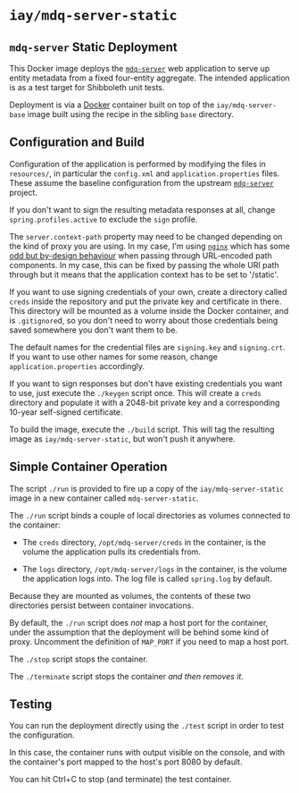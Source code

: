 # `iay/mdq-server-static`

## `mdq-server` Static Deployment

This Docker image deploys the
[`mdq-server`](https://github.com/iay/mdq-server) web application
to serve up entity metadata from a fixed four-entity aggregate.
The intended application is as a test target for Shibboleth
unit tests.

Deployment is via a [Docker](http://www.docker.com) container built
on top of the `iay/mdq-server-base` image built using the recipe in the
sibling `base` directory.

## Configuration and Build

Configuration of the application is performed by modifying the files
in `resources/`, in particular the `config.xml` and `application.properties`
files. These assume the baseline configuration from the upstream
[`mdq-server`](https://github.com/iay/mdq-server) project.

If you don't want to sign the resulting metadata responses at all,
change `spring.profiles.active` to exclude the `sign` profile.

The `server.context-path` property may need to be changed depending on
the kind of proxy you are using. In my case, I'm using
[`nginx`](http://nginx.org/en/) which has some
[odd but by-design behaviour](http://trac.nginx.org/nginx/ticket/262) when
passing through URL-encoded path components. In my case, this can be fixed
by passing the whole URI path through but it means that the application
context has to be set to '/static'.

If you want to use signing credentials of your own, create a directory
called `creds` inside the repository and put the private key and
certificate in there. This directory will be mounted as a volume inside
the Docker container, and is `.gitignore`d, so you don't need to worry
about those credentials being saved somewhere you don't want them to be.

The default names for the credential files are `signing.key` and
`signing.crt`. If you want to use other names for some reason, change
`application.properties` accordingly.

If you want to sign responses but don't have existing credentials you
want to use, just execute the `./keygen` script once. This will create a
`creds` directory and populate it with a 2048-bit private key and a
corresponding 10-year self-signed certificate.

To build the image, execute the `./build` script. This will tag the
resulting image as `iay/mdq-server-static`, but won't push it anywhere.

## Simple Container Operation

The script `./run` is provided to fire up a copy of the `iay/mdq-server-static`
image in a new container called `mdq-server-static`.

The `./run` script binds a couple of local directories as volumes
connected to the container:

* The `creds` directory, `/opt/mdq-server/creds` in the container,
  is the volume the application pulls its credentials from.

* The `logs` directory, `/opt/mdq-server/logs` in the container,
  is the volume the application logs into. The log file is called
  `spring.log` by default.

Because they are mounted as volumes, the contents of these two directories
persist between container invocations.

By default, the `./run` script does *not* map a host port for the container,
under the assumption that the deployment will be behind some kind of proxy.
Uncomment the definition of `MAP_PORT` if you need to map a host port.

The `./stop` script stops the container.

The `./terminate` script stops the container *and then removes it.*

## Testing

You can run the deployment directly using the `./test` script in
order to test the configuration.

In this case, the container runs with output visible on the console, and
with the container's port mapped to the host's port 8080 by default.

You can hit Ctrl+C to stop (and terminate) the test container.
